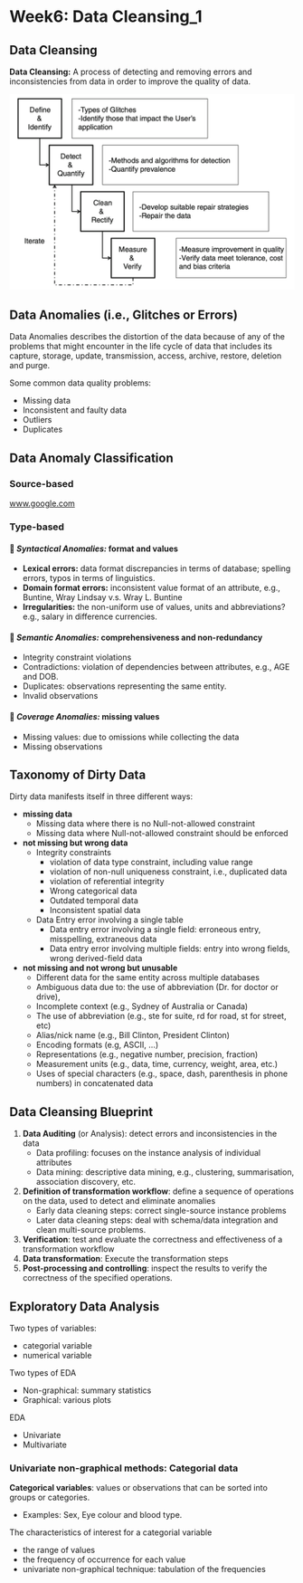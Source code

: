 # Week6: Data Cleansing_1

## Data Cleansing

**Data Cleansing:** A process of detecting and removing errors and inconsistencies from data in order to improve the quality of data.

<div align=center><img src="./Images/w6_DC.png" alt="w6_DC" width = '600'/></div>

## Data Anomalies (i.e., Glitches or Errors)

Data Anomalies describes the distortion of the data because of any of the problems that might encounter in the life cycle of data that includes its capture, storage, update, transmission, access, archive, restore, deletion and purge.

Some common data quality problems:

- Missing data
- Inconsistent and faulty data
- Outliers
- Duplicates

## Data Anomaly Classification

### Source-based

www.google.com

### Type-based

#### :yellow_heart: ***Syntactical Anomalies:*** format and values

- **Lexical errors:** data format discrepancies in terms of database; spelling errors, typos in terms of linguistics.
- **Domain format errors:** inconsistent value format of an attribute, e.g., Buntine, Wray Lindsay v.s. Wray L. Buntine
- **Irregularities:** the non-uniform use of values, units and abbreviations?e.g., salary in difference currencies.

#### :blue_heart: ***Semantic Anomalies:*** comprehensiveness and non-redundancy

- Integrity constraint violations
- Contradictions: violation of dependencies between attributes, e.g., AGE and DOB.
- Duplicates: observations representing the same entity.
- Invalid observations

#### :green_heart: ***Coverage Anomalies:*** missing values

- Missing values: due to omissions while collecting the data
- Missing observations

## Taxonomy of Dirty Data

Dirty data manifests itself in three different ways:

- **missing data**
  - Missing data where there is no Null-not-allowed constraint
  - Missing data where Null-not-allowed constraint should be enforced
- **not missing but wrong data**
  - Integrity constraints
    - violation of data type constraint, including value range
    - violation of non-null uniqueness constraint, i.e., duplicated data
    - violation of referential integrity
    - Wrong categorical data
    - Outdated temporal data
    - Inconsistent spatial data
  - Data Entry error involving a single table
    - Data entry error involving a single field: erroneous entry, misspelling, extraneous data
    - Data entry error involving multiple fields: entry into wrong fields, wrong derived-field data
- **not missing and not wrong but unusable**
  - Different data for the same entity across multiple databases
  - Ambiguous data due to: the use of abbreviation (Dr. for doctor or drive),
  - Incomplete context (e.g., Sydney of Australia or Canada)
  - The use of abbreviation (e.g., ste for suite, rd for road, st for street, etc)
  - Alias/nick name (e.g., Bill Clinton, President Clinton)
  - Encoding formats (e.g, ASCII, ...)
  - Representations (e.g., negative number, precision, fraction)
  - Measurement units (e.g., data, time, currency, weight, area, etc.)
  - Uses of special characters (e.g., space, dash, parenthesis in phone numbers) in concatenated data

## Data Cleansing Blueprint

1. **Data Auditing** (or Analysis): detect errors and inconsistencies in the data
   - Data profiling: focuses on the instance analysis of individual attributes
   - Data mining: descriptive data mining, e.g., clustering, summarisation, association discovery, etc.
2. **Definition of transformation workflow**: define a sequence of operations on the data, used to detect and eliminate anomalies
   - Early data cleaning steps: correct single-source instance problems
   - Later data cleaning steps: deal with schema/data integration and clean multi-source problems.
3. **Verification**: test and evaluate the correctness and effectiveness of a transformation workflow
4. **Data transformation**: Execute the transformation steps
5. **Post-processing and controlling**: inspect the results to verify the correctness of the specified operations.

## Exploratory Data Analysis

Two types of variables:

- categorial variable
- numerical variable

Two types of EDA

- Non-graphical: summary statistics
- Graphical: various plots

EDA

- Univariate
- Multivariate

### Univariate non-graphical methods: Categorial data

**Categorical variables**: values or observations that can be sorted into groups or categories.

- Examples: Sex, Eye colour and blood type.

The characteristics of interest for a categorial variable

- the range of values
- the frequency of occurrence for each value
- univariate non-graphical technique: tabulation of the frequencies

